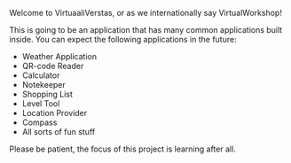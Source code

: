 Welcome to VirtuaaliVerstas, or as we internationally say VirtualWorkshop!

This is going to be an application that has many common applications built inside.
You can expect the following applications in the future:
 - Weather Application
 - QR-code Reader
 - Calculator
 - Notekeeper
 - Shopping List
 - Level Tool
 - Location Provider
 - Compass
 - All sorts of fun stuff

Please be patient, the focus of this project is learning after all.
